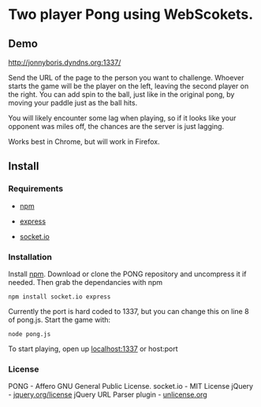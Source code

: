 Two player Pong using WebScokets.
=================================

Demo
----

http://jonnyboris.dyndns.org:1337/

Send the URL of the page to the person you want to challenge. Whoever starts the game will be the player on the left, leaving the second player on the right. You can add spin to the ball, just like in the original pong, by moving your paddle just as the ball hits.

You will likely encounter some lag when playing, so if it looks like your opponent was miles off, the chances are the server is just lagging. 

Works best in Chrome, but will work in Firefox.

Install
-------

### Requirements

* [npm](http://npmjs.org/)

* [express](http://expressjs.com/)

* [socket.io](http://socket.io/)

### Installation

Install [npm](http://npmjs.org/). Download or clone the PONG repository and uncompress it if needed. Then grab the dependancies with npm

    npm install socket.io express

Currently the port is hard coded to 1337, but you can change this on line 8 of pong.js. Start the game with:

    node pong.js
	
To start playing, open up [localhost:1337](localhost:1337) or host:port

### License

PONG - Affero GNU General Public License.
socket.io - MIT License
jQuery - [jquery.org/license](http://jquery.org/license/)
jQuery URL Parser plugin - [unlicense.org](http://unlicense.org/)